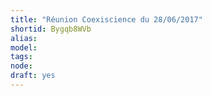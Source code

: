 ```yaml
---
title: "Réunion Coexiscience du 28/06/2017"
shortid: Bygqb8WVb
alias: 
model: 
tags: 
node: 
draft: yes
--- 
```

 